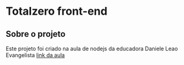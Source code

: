 # Totalzero front-end

## Sobre o projeto
Este projeto foi criado na aula de nodejs da educadora Daniele Leao Evangelista
[link da aula](https://www.youtube.com/watch?v=GuDUgnitWEA&t=53s)
